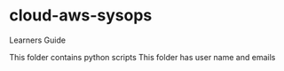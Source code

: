 # cloud-aws-sysops
Learners Guide

This folder contains python scripts
This folder has user name and emails